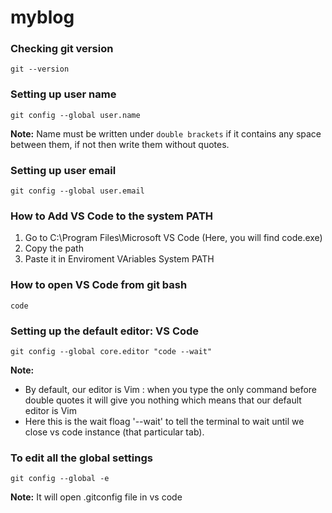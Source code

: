 # myblog

### Checking git version
```git
git --version
```

### Setting up user name
```git
git config --global user.name 
```
**Note:** Name must be written under `double brackets` if it contains any space between them, if not then write them without quotes.

### Setting up user email
```git
git config --global user.email
```

### How to Add VS Code to the system PATH
1. Go to C:\Program Files\Microsoft VS Code (Here, you will find code.exe)
2. Copy the path
3. Paste it in Enviroment VAriables System PATH

### How to open VS Code from git bash
```git
code
```

### Setting up the default editor: VS Code
```git
git config --global core.editor "code --wait"
```
**Note:** 
- By default, our editor is Vim : when you type the only command before double quotes it will give you nothing which means that our default editor is Vim
- Here this is the wait floag '--wait' to tell the terminal to wait until we close vs code instance (that particular tab).

### To edit all the global settings
```git
git config --global -e
```
**Note:** It will open .gitconfig file in vs code







